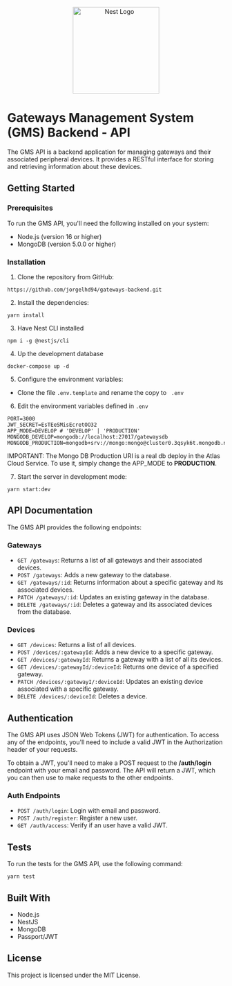 <p align="center">
  <a href="http://nestjs.com/" target="blank"><img src="https://nestjs.com/img/logo-small.svg" width="200" alt="Nest Logo" /></a>
</p>

# Gateways Management System (GMS) Backend - API

The GMS API is a backend application for managing gateways and their associated peripheral devices. It provides a RESTful interface for storing and retrieving information about these devices.

## Getting Started

### Prerequisites

To run the GMS API, you'll need the following installed on your system:

- Node.js (version 16 or higher)
- MongoDB (version 5.0.0 or higher)

### Installation

1. Clone the repository from GitHub:

```
https://github.com/jorgelhd94/gateways-backend.git
```

2. Install the dependencies:

```
yarn install
```

3. Have Nest CLI installed

```
npm i -g @nestjs/cli
```

4. Up the development database

```
docker-compose up -d
```

5. Configure the environment variables:

- Clone the file `.env.template` and rename the copy to `
.env`

6. Edit the environment variables defined in `.env`

```
PORT=3000
JWT_SECRET=EsTEeSMisEcretOO32
APP_MODE=DEVELOP # 'DEVELOP' | 'PRODUCTION'
MONGODB_DEVELOP=mongodb://localhost:27017/gatewaysdb
MONGODB_PRODUCTION=mongodb+srv://mongo:mongo@cluster0.3qsyk6t.mongodb.net/gatewaysdb
```

IMPORTANT: The Mongo DB Production URI is a real db deploy in the Atlas Cloud Service. To use it, simply change the APP_MODE to **PRODUCTION**.

7. Start the server in development mode:

```
yarn start:dev
```

## API Documentation
The GMS API provides the following endpoints:

### Gateways
* `GET /gateways`: Returns a list of all gateways and their associated devices.
* `POST /gateways`: Adds a new gateway to the database.
* `GET /gateways/:id`: Returns information about a specific gateway and its associated devices.
* `PATCH /gateways/:id`: Updates an existing gateway in the database.
* `DELETE /gateways/:id`: Deletes a gateway and its associated devices from the database.

### Devices
* `GET /devices`: Returns a list of all devices.
* `POST /devices/:gatewayId`: Adds a new device to a specific gateway.
* `GET /devices/:gatewayId`: Returns a gateway with a list of all its devices.
* `GET /devices/:gatewayId/:deviceId`: Returns one device of a specified gateway.
* `PATCH /devices/:gatewayI/:deviceId`: Updates an existing device associated with a specific gateway.
* `DELETE /devices/:deviceId`: Deletes a device.

## Authentication
The GMS API uses JSON Web Tokens (JWT) for authentication. To access any of the endpoints, you'll need to include a valid JWT in the Authorization header of your requests.

To obtain a JWT, you'll need to make a POST request to the **/auth/login** endpoint with your email and password. The API will return a JWT, which you can then use to make requests to the other endpoints.

### Auth Endpoints
* `POST /auth/login`: Login with email and password.
* `POST /auth/register`: Register a new user.
* `GET /auth/access`: Verify if an user have a valid JWT.

## Tests
To run the tests for the GMS API, use the following command:
```
yarn test
```

## Built With
* Node.js
* NestJS
* MongoDB
* Passport/JWT

## License
This project is licensed under the MIT License.

